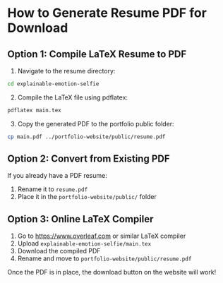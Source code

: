 # How to Generate Resume PDF for Download

## Option 1: Compile LaTeX Resume to PDF

1. Navigate to the resume directory:
```bash
cd explainable-emotion-selfie
```

2. Compile the LaTeX file using pdflatex:
```bash
pdflatex main.tex
```

3. Copy the generated PDF to the portfolio public folder:
```bash
cp main.pdf ../portfolio-website/public/resume.pdf
```

## Option 2: Convert from Existing PDF

If you already have a PDF resume:

1. Rename it to `resume.pdf`
2. Place it in the `portfolio-website/public/` folder

## Option 3: Online LaTeX Compiler

1. Go to https://www.overleaf.com or similar LaTeX compiler
2. Upload `explainable-emotion-selfie/main.tex`
3. Download the compiled PDF
4. Rename and move to `portfolio-website/public/resume.pdf`

Once the PDF is in place, the download button on the website will work!
